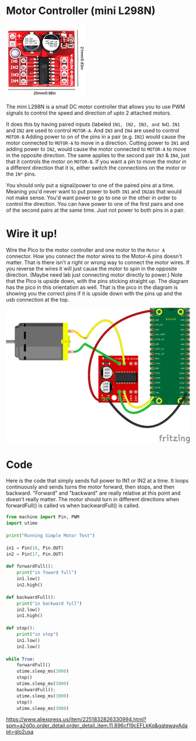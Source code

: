
# Motor Controller (mini L298N)

![L298N Motor Controller](/lessons/images/motor_controller.PNG)  

The mini L298N is a small DC motor controller that allows you to use PWM signals to control the speed and direction of upto 2 attached motors.

It does this by having paired inputs (labeled `IN1, IN2, IN3, and N4`).  `IN1` and `IN2` are used to control `MOTOR-A`.  And `IN3` and `IN4` are used to control `MOTOR-B`
Adding power to on of the pins in a pair (e.g. `IN1`) would cause the motor connected to `MOTOR-A` to move in a direction.  Cutting power to `IN1` and adding power to `IN2`, would cause the motor connected to `MOTOR-A` to move in the opposite direction.
The same applies to the second pair `IN3` & `IN4`, just that it controls the motor on `MOTOR-B`.  If you want a pin to move the motor in a different direction that it is, either switch the connections on the motor or the `IN*` pins.

You should only put a signal/power to one of the paired pins at a time.  Meaning you'd never want to put power to both `IN1` and `IN2`as that would not make sense.  You'd want power to go to one or the other in order to control the direction.
You can have power to one of the first pairs and one of the second pairs at the same time.  Just not power to both pins in a pair. 

# Wire it up!

Wire the Pico to the motor controller and one motor to the `Motor A` connector.  How you connect the motor wires to the Motor-A pins doesn't matter.  That is there isn't a right or wrong way to connect the motor wires.  If you reverse the wires it will just cause the motor to spin in the opposite direction.  (Maybe need lab just connecting motor directly to power.)
Note that the Pico is upside down, with the pins sticking straight up.  The diagram has the pico in this orientation as well.  That is the pico in the diagram is showing you the correct pins if it is upside down with the pins up and the usb connection at the top.

![L298N Motor Controller](/lessons/images/motor_controller_bb.PNG) 


# Code

Here is the code that simply sends full power to IN1 or IN2 at a time.  It loops continuously and sends turns the motor forward, then stops, and then backward.  "Forward" and "backward" are really relative at this point and doesn't really matter.  The motor should turn in different directions when forwardFull() is called vs when backwardFull() is called.

```Python
from machine import Pin, PWM
import utime

print("Running Simple Motor Test")

in1 = Pin(16, Pin.OUT)
in2 = Pin(17, Pin.OUT)

def forwardFull():
    print("in foward full")
    in1.low()
    in2.high()
    
def backwardFull():
    print("in backward full")
    in2.low()
    in1.high()

def stop():
    print("in stop")
    in1.low()
    in2.low()

while True:
    forwardFull()
    utime.sleep_ms(3000)
    stop()
    utime.sleep_ms(3000)
    backwardFull();
    utime.sleep_ms(3000)
    stop()
    utime.sleep_ms(3000)
```

https://www.aliexpress.us/item/2251832826330994.html?spm=a2g0o.order_detail.order_detail_item.11.896cf19cEFLkKq&gatewayAdapt=glo2usa

